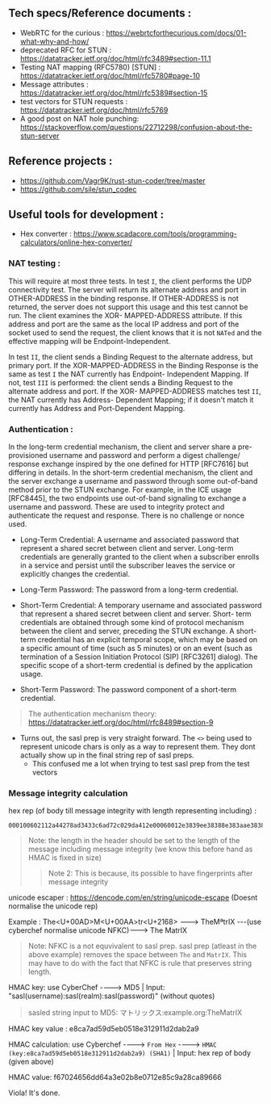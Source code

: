 ## Tech specs/Reference documents : 

- WebRTC for the curious : https://webrtcforthecurious.com/docs/01-what-why-and-how/ 
- deprecated RFC for STUN : https://datatracker.ietf.org/doc/html/rfc3489#section-11.1
- Testing NAT mapping (RFC5780) [STUN] : https://datatracker.ietf.org/doc/html/rfc5780#page-10
- Message attributes : https://datatracker.ietf.org/doc/html/rfc5389#section-15
- test vectors for STUN requests : https://datatracker.ietf.org/doc/html/rfc5769
- A good post on NAT hole punching: https://stackoverflow.com/questions/22712298/confusion-about-the-stun-server

## Reference projects : 

- https://github.com/Vagr9K/rust-stun-coder/tree/master
- https://github.com/sile/stun_codec

## Useful tools for development : 

- Hex converter : https://www.scadacore.com/tools/programming-calculators/online-hex-converter/

### NAT testing : 

   This will require at most three tests.  In test `I`, the client
   performs the UDP connectivity test.  The server will return its
   alternate address and port in OTHER-ADDRESS in the binding response.
   If OTHER-ADDRESS is not returned, the server does not support this
   usage and this test cannot be run.  The client examines the XOR-
   MAPPED-ADDRESS attribute.  If this address and port are the same as
   the local IP address and port of the socket used to send the request,
   the client knows that it is not `NATed` and the effective mapping will
   be Endpoint-Independent.

   In test `II`, the client sends a Binding Request to the alternate
   address, but primary port.  If the XOR-MAPPED-ADDRESS in the Binding
   Response is the same as test `I` the NAT currently has Endpoint-
   Independent Mapping.  If not, test `III` is performed: the client sends
   a Binding Request to the alternate address and port.  If the XOR-
   MAPPED-ADDRESS matches test `II`, the NAT currently has Address-
   Dependent Mapping; if it doesn't match it currently has Address and
   Port-Dependent Mapping.

### Authentication : 
   In the long-term credential mechanism, the client and server share a
   pre-provisioned username and password and perform a digest challenge/
   response exchange inspired by the one defined for HTTP [RFC7616] but
   differing in details.  In the short-term credential mechanism, the
   client and the server exchange a username and password through some
   out-of-band method prior to the STUN exchange.  For example, in the
   ICE usage [RFC8445], the two endpoints use out-of-band signaling to
   exchange a username and password.  These are used to integrity
   protect and authenticate the request and response.  There is no
   challenge or nonce used.

- Long-Term Credential: A username and associated password that
      represent a shared secret between client and server.  Long-term
      credentials are generally granted to the client when a subscriber
      enrolls in a service and persist until the subscriber leaves the
      service or explicitly changes the credential.

- Long-Term Password: The password from a long-term credential.

- Short-Term Credential: A temporary username and associated password
      that represent a shared secret between client and server. Short-
      term credentials are obtained through some kind of protocol
      mechanism between the client and server, preceding the STUN
      exchange.  A short-term credential has an explicit temporal scope,
      which may be based on a specific amount of time (such as 5
      minutes) or on an event (such as termination of a Session
      Initiation Protocol (SIP) [RFC3261] dialog).  The specific scope
      of a short-term credential is defined by the application usage.

 - Short-Term Password: The password component of a short-term  
      credential.
> The authentication mechanism theory: https://datatracker.ietf.org/doc/html/rfc8489#section-9

- Turns out, the sasl prep is very straight forward. The `<>` being used to represent unicode chars is only as a way to represent them. They dont actually show up in the final string rep of sasl preps.
    - This confused me a lot when trying to test sasl prep from the test vectors

### Message integrity calculation 

hex rep (of body till message integrity with length representing including) :

```
000100602112a44278ad3433c6ad72c029da412e00060012e3839ee38388e383aae38383e382afe382b900000015001c662f2f3439396b39353464364f4c33346f4c394653547679363473410014000b6578616d706c652e6f726700
```

> Note: the length in the header should be set to the length of the message including message integrity (we know this before hand as HMAC is fixed in size)
> >Note 2: This is because, its possible to have fingerprints after message integrity

unicode escaper : https://dencode.com/en/string/unicode-escape (Doesnt normalise the unicode rep)

Example :
The<U+00AD>M<U+00AA>tr<U+2168> ---> The­MªtrⅨ ---(use cyberchef normalise unicode NFKC)---> The MatrIX

> Note:
> NFKC is a not equvivalent to sasl prep. sasl prep (atleast in the above example) removes the space between `The` and `MatrIX`.
> This may have to do with the fact that NFKC is rule that preserves string length.


HMAC key: use CyberChef ----> MD5 | Input: "sasl(username):sasl(realm):sasl(password)" (without quotes)

> sasled string input to MD5: マトリックス:example.org:TheMatrIX

HMAC key value : e8ca7ad59d5eb0518e312911d2dab2a9

HMAC calculation: use Cyberchef ----> `From Hex` ----> `HMAC (key:e8ca7ad59d5eb0518e312911d2dab2a9) (SHA1)` | Input: hex rep of body (given above)

HMAC value: f67024656dd64a3e02b8e0712e85c9a28ca89666

Viola! It's done.

